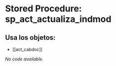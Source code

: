 # Stored Procedure: sp_act_actualiza_indmod

## Usa los objetos:
- [[act_cabdoc]]

*No code available.*
